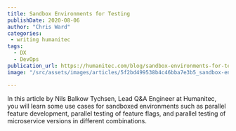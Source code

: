 ```yaml
---
title: Sandbox Environments for Testing
publishDate: 2020-08-06
author: "Chris Ward"
categories:
 - writing humanitec
tags:
  - DX
  - DevOps
publication_url: https://humanitec.com/blog/sandbox-environments-for-testing
image: "/src/assets/images/articles/5f2bd499538b4c46bba7e3b5_sandbox-environments-humanitec-1536x768-p-1080.png"

---
```

In this article by Nils Balkow Tychsen, Lead Q&A Engineer at Humanitec, you will learn some use cases for sandboxed environments such as parallel feature development, parallel testing of feature flags, and parallel testing of microservice versions in different combinations.